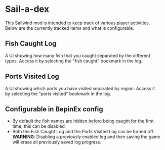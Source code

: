 # Sail-a-dex

This Sailwind mod is intended to keep track of various player activities. Below are the currently tracked items and what is configurable.

## Fish Caught Log
A UI showing how many fish that you caught separated by the different types. Access it by selecting the "fish caught" bookmark in the log.

## Ports Visited Log
A UI showing which ports you have visited separated by region. Access it by selecting the "ports visited" bookmark in the log.

## Configurable in BepinEx config
* By default the fish names are hidden before being caught for the first time, this can be disabled
* Both the Fish Caught Log and the Ports Visited Log can be turned off.  
  **WARNING**: Disabling a previously enabled log and then saving the game will erase all previously saved log progress.

